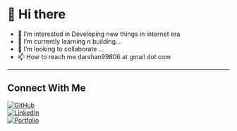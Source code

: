# 👋 Hi there  
- 👀 I’m interested in Developing new things in internet era  
- 🌱 I’m currently learning n building...  
- 💞️ I’m looking to collaborate ...  
- 📫 How to reach me darshan99806 at gmail dot com  

---

## Connect With Me  
[![GitHub](https://img.shields.io/badge/GitHub-000?style=flat&logo=github)](https://github.com/Its-darshu)  
[![LinkedIn](https://img.shields.io/badge/LinkedIn-0077B5?style=flat&logo=linkedin)](https://www.linkedin.com/in/darshanjocky)  
[![Portfolio](https://img.shields.io/badge/Portfolio-333?style=flat&logo=vercel)](https://darsha.dev)  

